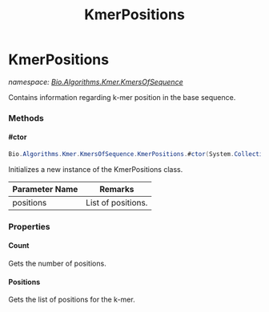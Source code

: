 ﻿---
title: KmerPositions
---

# KmerPositions
_namespace: [Bio.Algorithms.Kmer.KmersOfSequence](N-Bio.Algorithms.Kmer.KmersOfSequence.html)_

Contains information regarding k-mer
 position in the base sequence.

### Methods

#### #ctor
```csharp
Bio.Algorithms.Kmer.KmersOfSequence.KmerPositions.#ctor(System.Collections.Generic.IEnumerable{System.Int64})
```
Initializes a new instance of the KmerPositions class.

|Parameter Name|Remarks|
|--------------|-------|
|positions|List of positions.|




### Properties

#### Count
Gets the number of positions.
#### Positions
Gets the list of positions for the k-mer.

